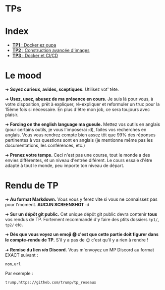 # TPs

# Index

- [**TP1** : Docker ez oupa](./1/README.md)
- [**TP2** : Construction avancée d'images](./2/README.md)
- [**TP3** : Docker et CI/CD](./3/README.md)

# Le mood

➜ **Soyez curieux, avides, sceptiques.** Utilisez vot' tête.

➜ **Usez, usez, abusez de ma présence en cours.** Je suis là pour vous, à votre disposition, prêt à expliquer, ré-expliquer et reformuler un truc pour la 15ème fois si nécessaire. En plus d'être mon job, ce sera toujours avec plaisir.

➜ **Forcing on the english language ma gueule.** Mettez vos outils en anglais (pour certains outils, je vous l'imposerai :d), faites vos recherches en anglais. Vous vous rendrez compte bien assez tôt que 99% des réponses pertinentes à vos questions sont en anglais (je mentionne même pas les documentations, les conférences, etc.)

➜ **Prenez votre temps.** Ceci n'est pas une course, tout le monde a des envies différentes, et un niveau d'entrée diférent. Le cours essaie d'être adapté à tout le monde, peu importe ton niveau de départ.

# Rendu de TP

➜  **Au format Markdown.** Vous vous y ferez vite si vous ne connaissez pas pour l'moment. **AUCUN SCREENSHOT** :d

➜  **Sur un dépôt git public.** Cet unique dépôt git public devra contenir **tous** vos rendus de TP. Fortement recommandé d'y faire des ptits dossiers `tp1/`, `tp2/` etc.

➜ **Dès que vous voyez un emoji 🌞 c'est que cette partie doit figurer dans le compte-rendu de TP.** S'il y a pas de 🌞 c'est qu'il y a rien à rendre !

➜  **Remise du lien *via* Discord.** Vous m'envoyez un MP Discord au format EXACT suivant :

```csv
nom,url
```

Par exemple :

```csv
trump,https://githeb.com/trump/tp_reseaux
```
